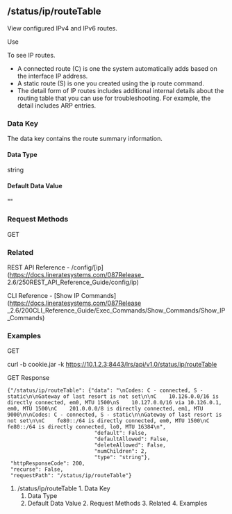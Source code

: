 ## /status/ip/routeTable

View configured IPv4 and IPv6 routes.

Use

To see IP routes.

  * A connected route (C) is one the system automatically adds based on the interface IP address.
  * A static route (S) is one you created using the ip route command.
  * The detail form of IP routes includes additional internal details about the routing table that you can use for troubleshooting. For example, the detail includes ARP entries.

### Data Key

The data key contains the route summary information.

#### Data Type

string

#### Default Data Value

""

### Request Methods

GET

### Related

REST API Reference - /config/[ip](https://docs.lineratesystems.com/087Release_
2.6/250REST_API_Reference_Guide/config/ip)

CLI Reference - [Show IP Commands](https://docs.lineratesystems.com/087Release
_2.6/200CLI_Reference_Guide/Exec_Commands/Show_Commands/Show_IP_Commands)

### Examples

GET

curl -b cookie.jar -k https://10.1.2.3:8443/lrs/api/v1.0/status/ip/routeTable

GET Response

    
    {"/status/ip/routeTable": {"data": "\nCodes: C - connected, S - static\n\nGateway of last resort is not set\n\nC    10.126.0.0/16 is directly connected, em0, MTU 1500\nS    10.127.0.0/16 via 10.126.0.1, em0, MTU 1500\nC    201.0.0.0/8 is directly connected, em1, MTU 9000\n\nCodes: C - connected, S - static\n\nGateway of last resort is not set\n\nC    fe80::/64 is directly connected, em0, MTU 1500\nC    fe80::/64 is directly connected, lo0, MTU 16384\n",
                                "default": False,
                                "defaultAllowed": False,
                                "deleteAllowed": False,
                                "numChildren": 2,
                                "type": "string"},
     "httpResponseCode": 200,
     "recurse": False,
     "requestPath": "/status/ip/routeTable"}
    

  1. /status/ip/routeTable
    1. Data Key
      1. Data Type
      2. Default Data Value
    2. Request Methods
    3. Related
    4. Examples

